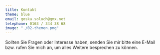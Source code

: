 ```yaml
---
title: Kontakt
theme: blue
email: goska.soluch@gmx.net
telephone: 0163 / 344 38 68
image: "./02-themen.png"
---
```

Sollten Sie Fragen oder Interesse haben, senden Sie mir bitte eine E-Mail
bzw. rufen Sie mich an, um alles Weitere besprechen zu können.
